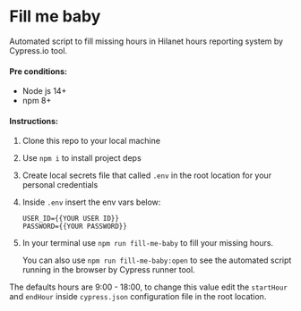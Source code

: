 # Fill me baby
Automated script to fill missing hours in Hilanet hours reporting system by Cypress.io tool.

#### Pre conditions:
- Node js 14+ 
- npm 8+ 

#### Instructions:

1. Clone this repo  to your local machine
2. Use `npm i` to install project deps
3. Create local secrets file that called `.env` in the root location for your personal credentials
4. Inside `.env` insert the env vars below:
    ```
    USER_ID={{YOUR USER ID}}
    PASSWORD={{YOUR PASSWORD}}
    ```
5. In your terminal use `npm run fill-me-baby` to fill your missing hours.

    You can also use `npm run fill-me-baby:open` to see the automated script running in the browser by Cypress runner tool.
    
The defaults hours are 9:00 - 18:00, to change this value edit the `startHour` and `endHour` inside `cypress.json` configuration file in the root location.
